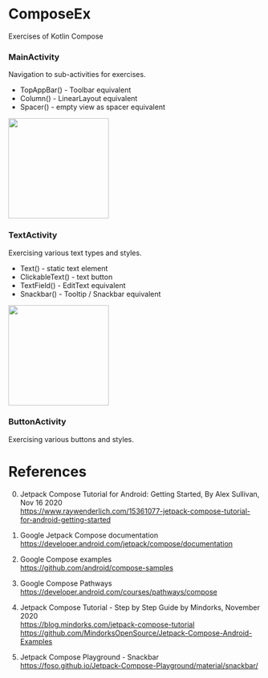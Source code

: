 # ComposeEx
Exercises of Kotlin Compose

### MainActivity
Navigation to sub-activities for exercises.
- TopAppBar() - Toolbar equivalent 
- Column() - LinearLayout equivalent 
- Spacer() - empty view as spacer equivalent 
<img width="200" src="https://user-images.githubusercontent.com/1282659/115158245-d66a8680-a052-11eb-9270-d49fb0035659.png">

### TextActivity
Exercising various text types and styles. 
- Text() - static text element 
- ClickableText() - text button 
- TextField() - EditText equivalent 
- Snackbar() - Tooltip / Snackbar equivalent 
<img width="200" src="https://user-images.githubusercontent.com/1282659/115158686-0d419c00-a055-11eb-827b-bfd0a4cfab09.png">

### ButtonActivity
Exercising various buttons and styles.


# References

0. Jetpack Compose Tutorial for Android: Getting Started, By Alex Sullivan, Nov 16 2020 \
https://www.raywenderlich.com/15361077-jetpack-compose-tutorial-for-android-getting-started

1. Google Jetpack Compose documentation \
https://developer.android.com/jetpack/compose/documentation

2. Google Compose examples \
https://github.com/android/compose-samples

3. Google Compose Pathways \
https://developer.android.com/courses/pathways/compose

4. Jetpack Compose Tutorial - Step by Step Guide by Mindorks, November 2020 \
https://blog.mindorks.com/jetpack-compose-tutorial \
https://github.com/MindorksOpenSource/Jetpack-Compose-Android-Examples

5. Jetpack Compose Playground - Snackbar \
https://foso.github.io/Jetpack-Compose-Playground/material/snackbar/
